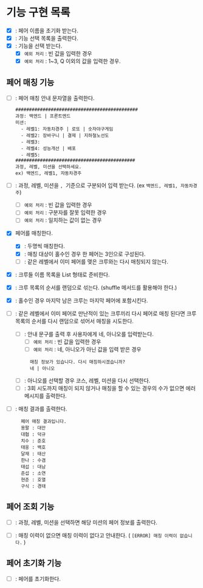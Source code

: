 # 기능 구현 목록
- [X] : 페어 이름을 초기화 받는다.
- [X] : 기능 선택 목록을 출력한다.
- [X] : 기능을 선택 받는다.
  - [X] `예외 처리` : 빈 값을 입력한 경우
  - [X] `예외 처리` : 1~3, Q 이외의 값을 입력한 경우.

## 페어 매칭 기능
- [ ] : 페어 매칭 안내 문자열을 출력한다.
    ```
    #############################################
    과정: 백엔드 | 프론트엔드
    미션:
      - 레벨1: 자동차경주 | 로또 | 숫자야구게임
      - 레벨2: 장바구니 | 결제 | 지하철노선도
      - 레벨3: 
      - 레벨4: 성능개선 | 배포
      - 레벨5: 
    ############################################
    과정, 레벨, 미션을 선택하세요.
    ex) 백엔드, 레벨1, 자동차경주
    ```
- [ ] : 과정, 레벨, 미션을 `, `기준으로 구분되어 입력 받는다. (ex `백엔드, 레벨1, 자동차경주`)
  - [ ] `예외 처리` : 빈 값을 입력한 경우
  - [ ] `예외 처리` : 구분자를 잘못 입력한 경우
  - [ ] `예외 처리` : 일치하는 값이 없는 경우

- [X] 페어를 매칭한다.
  - [X] : 두명씩 매칭한다.
  - [X] : 매칭 대상이 홀수인 경우 한 페어는 3인으로 구성된다.
  - [ ] : 같은 레벨에서 이미 페어를 맺은 크루와는 다시 매칭되지 않는다.

- [X] : 크루들 이름 목록을 List<String> 형태로 준비한다.
- [X] : 크루 목록의 순서를 랜덤으로 섞는다. (shuffle 메서드를 활용해야 한다.)
- [X] : 홀수인 경우 마지막 남은 크루는 마지막 페어에 포함시킨다.

- [ ] : 같은 레벨에서 이미 페어로 만난적이 있는 크루끼리 다시 페어로 매칭 된다면 크루 목록의 순서를 다시 랜덤으로 섞어서 매칭을 시도한다.
  - [ ] : 안내 문구를 출력 후 사용자에게 네, 아니오를 입력받는다.
    - [ ] `예외 처리` : 빈 값을 입력한 경우 
    - [ ] `예외 처리` : 네, 아니오가 아닌 값을 입력 받은 경우
    ```text
      매칭 정보가 있습니다. 다시 매칭하시겠습니까?
      네 | 아니오
    ```
  - [ ] : 아니오를 선택할 경우 코스, 레벨, 미션을 다시 선택한다.
  - [ ] : 3회 시도까지 매칭이 되지 않거나 매칭을 할 수 있는 경우의 수가 없으면 에러 메시지를 출력한다.

- [ ] : 매칭 결과를 출력한다.
  ```text
    페어 매칭 결과입니다.
    용팔 : 대만
    대협 : 덕규
    치수 : 준호
    태웅 : 백호
    달재 : 태산
    한나 : 수겸
    태섭 : 대남
    준섭 : 소연
    현준 : 호열
    구식 : 경태
  ```

## 페어 조회 기능
- [ ] : 과정, 레벨, 미션을 선택하면 해당 미션의 페어 정보를 출력한다.
- [ ] : 매칭 이력이 없으면 매칭 이력이 없다고 안내한다. ( `[ERROR] 매칭 이력이 없습니다.` )


## 페어 초기화 기능
- [ ] : 페어를 초기화한다.

